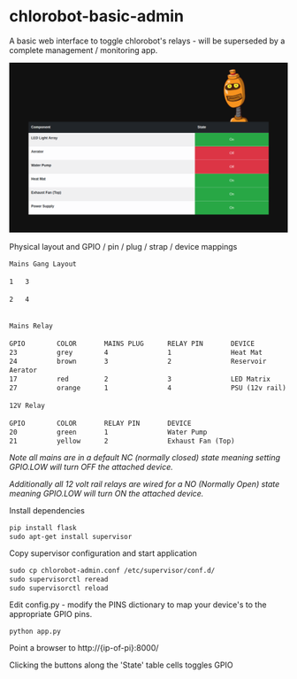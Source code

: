 # chlorobot-basic-admin

A basic web interface to toggle chlorobot's relays - will be superseded by a complete management / monitoring app.

![chlorobot basic admin](/screenshot.png "chlorobot basic admin")


Physical layout and GPIO / pin / plug / strap / device mappings

    Mains Gang Layout

    1   3

    2   4


    Mains Relay

    GPIO        COLOR       MAINS PLUG      RELAY PIN       DEVICE
    23          grey        4               1               Heat Mat
    24          brown       3               2               Reservoir Aerator
    17          red         2               3               LED Matrix
    27          orange      1               4               PSU (12v rail)

    12V Relay

    GPIO        COLOR       RELAY PIN       DEVICE
    20          green       1               Water Pump
    21          yellow      2               Exhaust Fan (Top)


*Note all mains are in a default NC (normally closed) state meaning setting GPIO.LOW will turn OFF the attached device.*

*Additionally all 12 volt rail relays are wired for a NO (Normally Open) state meaning GPIO.LOW will turn ON the attached device.*


Install dependencies

    pip install flask
    sudo apt-get install supervisor

Copy supervisor configuration and start application

    sudo cp chlorobot-admin.conf /etc/supervisor/conf.d/
    sudo supervisorctl reread
    sudo supervisorctl reload

Edit config.py - modify the PINS dictionary to map your device's to the appropriate GPIO pins.

    python app.py

Point a browser to http://{ip-of-pi}:8000/

Clicking the buttons along the 'State' table cells toggles GPIO


